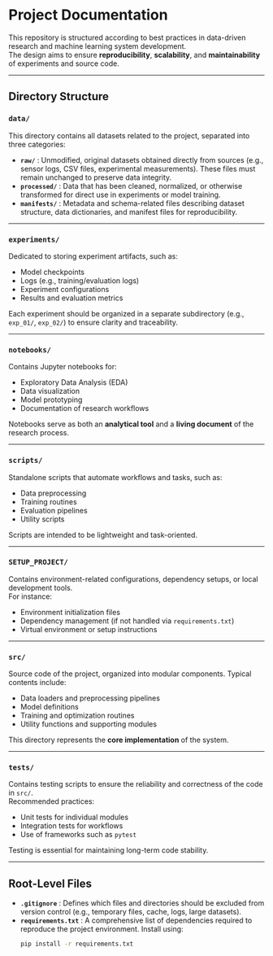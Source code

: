 # Project Documentation

This repository is structured according to best practices in data-driven research and machine learning system development.  
The design aims to ensure **reproducibility**, **scalability**, and **maintainability** of experiments and source code.

---

## Directory Structure

### `data/`
This directory contains all datasets related to the project, separated into three categories:
- **`raw/`** : Unmodified, original datasets obtained directly from sources (e.g., sensor logs, CSV files, experimental measurements). These files must remain unchanged to preserve data integrity.
- **`processed/`** : Data that has been cleaned, normalized, or otherwise transformed for direct use in experiments or model training.
- **`manifests/`** : Metadata and schema-related files describing dataset structure, data dictionaries, and manifest files for reproducibility.

---

### `experiments/`
Dedicated to storing experiment artifacts, such as:
- Model checkpoints  
- Logs (e.g., training/evaluation logs)  
- Experiment configurations  
- Results and evaluation metrics  

Each experiment should be organized in a separate subdirectory (e.g., `exp_01/`, `exp_02/`) to ensure clarity and traceability.

---

### `notebooks/`
Contains Jupyter notebooks for:
- Exploratory Data Analysis (EDA)  
- Data visualization  
- Model prototyping  
- Documentation of research workflows  

Notebooks serve as both an **analytical tool** and a **living document** of the research process.

---

### `scripts/`
Standalone scripts that automate workflows and tasks, such as:
- Data preprocessing  
- Training routines  
- Evaluation pipelines  
- Utility scripts  

Scripts are intended to be lightweight and task-oriented.

---

### `SETUP_PROJECT/`
Contains environment-related configurations, dependency setups, or local development tools.  
For instance:
- Environment initialization files  
- Dependency management (if not handled via `requirements.txt`)  
- Virtual environment or setup instructions  

---

### `src/`
Source code of the project, organized into modular components. Typical contents include:
- Data loaders and preprocessing pipelines  
- Model definitions  
- Training and optimization routines  
- Utility functions and supporting modules  

This directory represents the **core implementation** of the system.

---

### `tests/`
Contains testing scripts to ensure the reliability and correctness of the code in `src/`.  
Recommended practices:
- Unit tests for individual modules  
- Integration tests for workflows  
- Use of frameworks such as `pytest`  

Testing is essential for maintaining long-term code stability.

---

## Root-Level Files

- **`.gitignore`** : Defines which files and directories should be excluded from version control (e.g., temporary files, cache, logs, large datasets).  
- **`requirements.txt`** : A comprehensive list of dependencies required to reproduce the project environment. Install using:  
  ```bash
  pip install -r requirements.txt

